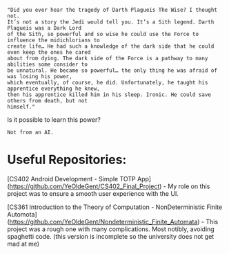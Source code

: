 ```
"Did you ever hear the tragedy of Darth Plagueis The Wise? I thought not. 
It’s not a story the Jedi would tell you. It’s a Sith legend. Darth Plagueis was a Dark Lord 
of the Sith, so powerful and so wise he could use the Force to influence the midichlorians to
create life… He had such a knowledge of the dark side that he could even keep the ones he cared 
about from dying. The dark side of the Force is a pathway to many abilities some consider to
be unnatural. He became so powerful… the only thing he was afraid of was losing his power, 
which eventually, of course, he did. Unfortunately, he taught his apprentice everything he knew,
then his apprentice killed him in his sleep. Ironic. He could save others from death, but not 
himself."
```
Is it possible to learn this power? 

```
Not from an AI. 
```
# Useful Repositories: 


[CS402 Android Development - Simple TOTP App] (https://github.com/YeOldeGent/CS402_Final_Project) - My role on this project was to ensure a smooth user experience with the UI. 

[CS361 Introduction to the Theory of Computation - NonDeterministic Finite Automota] (https://github.com/YeOldeGent/Nondeterministic_Finite_Automata) - This project was a rough one with many complications. Most notibly, avoiding spaghetti code.
(this version is incomplete so the university does not get mad at me) 
